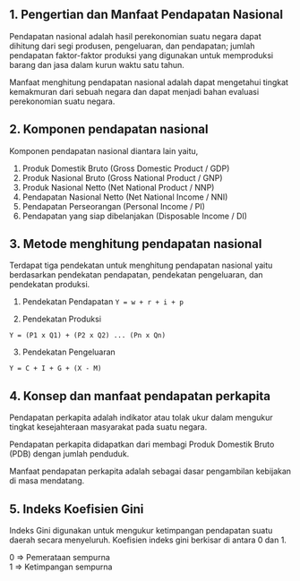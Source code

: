 ## 1. Pengertian dan Manfaat Pendapatan Nasional

Pendapatan nasional adalah hasil perekonomian suatu negara dapat dihitung dari segi produsen, pengeluaran, dan pendapatan; jumlah pendapatan faktor-faktor produksi yang digunakan untuk memproduksi barang dan jasa dalam kurun waktu satu tahun.

Manfaat menghitung pendapatan nasional adalah dapat mengetahui tingkat kemakmuran dari sebuah negara dan dapat menjadi bahan evaluasi perekonomian suatu negara.

## 2. Komponen pendapatan nasional

Komponen pendapatan nasional diantara lain yaitu,

  1. Produk Domestik Bruto (Gross Domestic Product / GDP)
  2. Produk Nasional Bruto (Gross National Product / GNP)
  3. Produk Nasional Netto (Net National Product / NNP)
  4. Pendapatan Nasional Netto (Net National Income / NNI)
  5. Pendapatan Perseorangan (Personal Income / PI)
  6. Pendapatan yang siap dibelanjakan (Disposable Income / DI)

## 3. Metode menghitung pendapatan nasional

Terdapat tiga pendekatan untuk menghitung pendapatan nasional yaitu berdasarkan pendekatan pendapatan, pendekatan pengeluaran, dan pendekatan produksi.

  1. Pendekatan Pendapatan
    ```
    Y = w + r + i + p
    ```

  2. Pendekatan Produksi
  ```
  Y = (P1 x Q1) + (P2 x Q2) ... (Pn x Qn)
  ```

  3. Pendekatan Pengeluaran
  ```
  Y = C + I + G + (X - M)
  ```

## 4. Konsep dan manfaat pendapatan perkapita

Pendapatan perkapita adalah indikator atau tolak ukur dalam mengukur tingkat kesejahteraan masyarakat pada suatu negara.

Pendapatan perkapita didapatkan dari membagi Produk Domestik Bruto (PDB) dengan jumlah penduduk.

Manfaat pendapatan perkapita adalah sebagai dasar pengambilan kebijakan di masa mendatang.
 
## 5. Indeks Koefisien Gini

Indeks Gini digunakan untuk mengukur ketimpangan pendapatan suatu daerah secara menyeluruh. Koefisien indeks gini berkisar di antara 0 dan 1.

0 => Pemerataan sempurna
<br />
1 => Ketimpangan sempurna
